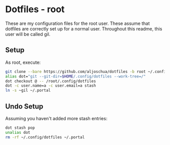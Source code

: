 # Dotfiles - root
These are my configuration files for the root user.
These assume that dotfiles are correctly set up for a normal user.
Throughout this readme, this user will be called gil.
## Setup
As root, execute:
```bash
git clone --bare https://github.com/aljoschua/dotfiles -b root ~/.config/dotfiles
alias dot="git --git-dir=$HOME/.config/dotfiles --work-tree=/"
dot checkout @ -- /root/.config/dotfiles
dot -c user.name=a -c user.email=a stash
ln -s ~gil ~/.portal
```

## Undo Setup
Assuming you haven't added more stash entries:
```bash
dot stash pop
unalias dot
rm -rf ~/.config/dotfiles ~/.portal
```
